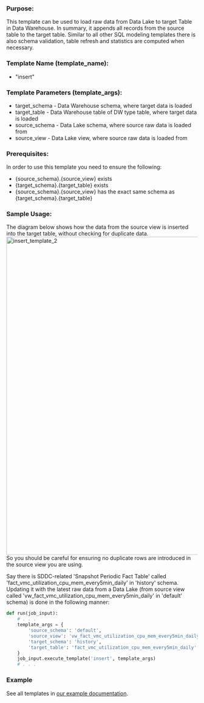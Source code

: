 ### Purpose:

This template can be used to load raw data from Data Lake to target Table in Data Warehouse. In summary, it appends all records from the source table to the target table. Similar to all other SQL modeling templates there is also schema validation, table refresh and statistics are computed when necessary.

### Template Name (template_name):

- "insert"

### Template Parameters (template_args):

- target_schema   - Data Warehouse schema, where target data is loaded
- target_table    - Data Warehouse table of DW type table, where target data is loaded
- source_schema   - Data Lake schema, where source raw data is loaded from
- source_view     - Data Lake view, where source raw data is loaded from

### Prerequisites:

In order to use this template you need to ensure the following:
- {source_schema}.{source_view} exists
- {target_schema}.{target_table} exists
- {source_schema}.{source_view} has the exact same schema as {target_schema}.{target_table}

### Sample Usage:

The diagram below shows how the data from the source view is inserted into the target table, without checking for duplicate data.
<img width="836" alt="insert_template_2" src="https://user-images.githubusercontent.com/21333266/204796027-0e77631d-dc12-497d-b0c6-df09bbc51a0e.png">
So you should be careful for ensuring no duplicate rows are introduced in the source view you are using.

Say there is SDDC-related 'Snapshot Periodic Fact Table' called 'fact_vmc_utilization_cpu_mem_every5min_daily' in 'history' schema.
Updating it with the latest raw data from a Data Lake (from source view called 'vw_fact_vmc_utilization_cpu_mem_every5min_daily' in 'default' schema) is done in the following manner:

```python
def run(job_input):
    # . . .
    template_args = {
        'source_schema': 'default',
        'source_view': 'vw_fact_vmc_utilization_cpu_mem_every5min_daily',
        'target_schema': 'history',
        'target_table': 'fact_vmc_utilization_cpu_mem_every5min_daily'
    }
    job_input.execute_template('insert', template_args)
    # . . .
```

### Example

See all templates in [our example documentation](https://github.com/vmware/versatile-data-kit/wiki/SQL-Data-Processing-templates-examples).
